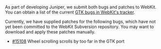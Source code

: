 As part of developing Juniper, we submit both bugs and patches to WebKit. You can obtain a list of the current [GTK bugs in WebKit's tracker](http://bugs.webkit.org/buglist.cgi?bug_status=UNCONFIRMED&bug_status=NEW&bug_status=ASSIGNED&bug_status=REOPENED&field0-0-0=product&type0-0-0=substring&value0-0-0=gtk&field0-0-1=component&type0-0-1=substring&value0-0-1=gtk&field0-0-2=short_desc&type0-0-2=substring&value0-0-2=gtk&field0-0-3=status_whiteboard&type0-0-3=substring&value0-0-3=gtk).

Currently, we have supplied patches for the following bugs, which have not yet been committed to the WebKit Subversion repository. You may want to download and apply these patches manually.

  * [#15108](http://bugs.webkit.org/show_bug.cgi?id=15108) Wheel scrolling scrolls by too far in the GTK port